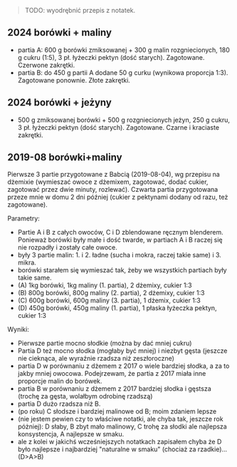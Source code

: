 > TODO: wyodrębnić przepis z notatek.

2024 borówki + maliny
----------------------------

- partia A: 600 g borówki zmiksowanej + 300 g malin rozgniecionych,
  180 g cukru (1:5), 3 pł. łyżeczki pektyn (dość starych). Zagotowane.
  Czerwone zakrętki.
- partia B: do 450 g partii A dodane 50 g curku (wynikowa proporcja 1:3).
  Zagotowane ponownie. Złote zakrętki.

2024 borówki + jeżyny
----------------------------

- 500 g zmiksowanej borówki + 500 g rozgniecionych jeżyn,
  250 g cukru, 3 pł. łyżeczki pektyn (dość starych). Zagotowane.
  Czarne i kraciaste zakrętki.


2019-08 borówki+maliny
----------------------

Pierwsze 3 partie przygotowane z Babcią (2019-08-04), wg przepisu na dżemixie
(wymieszać owoce z dżemixem, zagotować, dodać cukier, zagotować przez dwie
minuty, rozlewać). Czwarta partia przygotowana przeze mnie w domu 2 dni później
(cukier z pektynami dodany od razu, też zagotowane).

Parametry:

- Partie A i B z całych owoców, C i D zblendowane ręcznym blenderem. Ponieważ
  borówki były małe i dość twarde, w partiach A i B raczej się nie rozpadły i
  zostały całe owoce.
- były 3 partie malin: 1. i 2. ładne (sucha i mokra, raczej takie same) i 3.
  mikra.
- borówki starałem się wymieszać tak, żeby we wszystkich partiach były takie
  same.
- (A) 1kg borówki, 1kg maliny (1. partia), 2 dżemixy, cukier 1:3
- (B) 800g borówki, 800g maliny (2. partia), 2 dżemixy, cukier 1:3
- (C) 600g borówki, 600g maliny (3. partia), 1 dżemix, cukier 1:3
- (D) 450g borówki, 450g maliny (1. partia), 1 płaska łyżeczka pektyn, cukier
  1:3

Wyniki:

- Pierwsze partie mocno słodkie (można by dać mniej cukru)
- Partia D też mocno słodka (mogłaby być mniej) i niezbyt gęsta (jeszcze nie
  cieknąca, ale wyraźnie rzadsza niż zeszłoroczne)
- partia D w porównaniu z dżemem z 2017 o wiele bardziej słodka, a za to jakby
  mniej owocowa. Podejrzewam, że partia z 2017 miała inne proporcje malin do
  borówek.
- partia B w porównaniu z dżemem z 2017 bardziej słodka i gęstsza (trochę za
  gęsta, wolałbym odrobinę rzadszą)
- partia D dużo rzadsza niż B.
- (po roku) C słodsze i bardziej malinowe od B; moim zdaniem lepsze
- (nie jestem pewien czy to właściwe notatki, ale chyba tak, jeszcze rok póżniej):
  D słaby, B zbyt mało malinowy, C trohę za słodki ale najlepsza konsystencja,
  A najlepsze w smaku.
- ale z kolei w jakichś wcześniejszych notatkach zapisałem chyba że D było
  najlepsze i najbardziej "naturalne w smaku" (chociaż za rzadkie)... (D>A>B)


